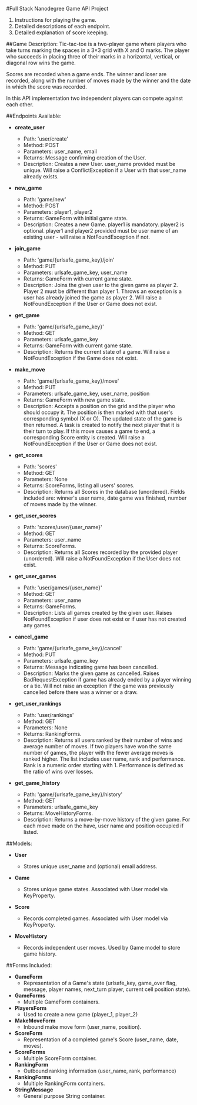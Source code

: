 #Full Stack Nanodegree Game API Project

1) Instructions for playing the game.
2) Detailed descriptions of each endpoint.
3) Detailed explanation of score keeping.

##Game Description:
Tic-tac-toe is a two-player game where players who take turns marking the spaces
in a 3×3 grid with X and O marks. The player who succeeds in placing three of their
marks in a horizontal, vertical, or diagonal row wins the game.

Scores are recorded when a game ends. The winner and loser are recorded, along with
the number of moves made by the winner and the date in which the score was recorded.

In this API implementation two independent players can compete against each other.

##Endpoints Available:
 - **create_user**
    - Path: 'user/create'
    - Method: POST
    - Parameters: user_name, email
    - Returns: Message confirming creation of the User.
    - Description: Creates a new User. user_name provided must be unique. Will
    raise a ConflictException if a User with that user_name already exists.

 - **new_game**
    - Path: 'game/new'
    - Method: POST
    - Parameters: player1, player2
    - Returns: GameForm with initial game state.
    - Description: Creates a new Game. player1 is mandatory. player2 is optional.
    player1 and player2 provided must be user name of an existing user - will
    raise a NotFoundException if not.

 - **join_game**
    - Path: 'game/{urlsafe_game_key}/join'
    - Method: PUT
    - Parameters: urlsafe_game_key, user_name
    - Returns: GameForm with current game state.
    - Description: Joins the given user to the given game as player 2. Player 2
    must be different than player 1. Throws an exception is a user has already
    joined the game as player 2.
    Will raise a NotFoundException if the User or Game does not exist.

 - **get_game**
    - Path: 'game/{urlsafe_game_key}'
    - Method: GET
    - Parameters: urlsafe_game_key
    - Returns: GameForm with current game state.
    - Description: Returns the current state of a game.
    Will raise a NotFoundException if the Game does not exist.

 - **make_move**
    - Path: 'game/{urlsafe_game_key}/move'
    - Method: PUT
    - Parameters: urlsafe_game_key, user_name, position
    - Returns: GameForm with new game state.
    - Description: Accepts a position on the grid and the player who should
    occupy it. The position is then marked with that user's corresponding
    symbol (X or O). The updated state of the game is then returned.
    A task is created to notify the next player that it is their turn to play.
    If this move causes a game to end, a corresponding Score entity is created.
    Will raise a NotFoundException if the User or Game does not exist.

 - **get_scores**
    - Path: 'scores'
    - Method: GET
    - Parameters: None
    - Returns: ScoreForms, listing all users' scores.
    - Description: Returns all Scores in the database (unordered). Fields
    included are: winner's user name, date game was finished, number of moves
     made by the winner.

 - **get_user_scores**
    - Path: 'scores/user/{user_name}'
    - Method: GET
    - Parameters: user_name
    - Returns: ScoreForms.
    - Description: Returns all Scores recorded by the provided player (unordered).
    Will raise a NotFoundException if the User does not exist.

 - **get_user_games**
    - Path: 'user/games/{user_name}'
    - Method: GET
    - Parameters: user_name
    - Returns: GameForms.
    - Description: Lists all games created by the given user.
    Raises NotFoundException if user does not exist or if user has not created
    any games.

 - **cancel_game**
    - Path: 'game/{urlsafe_game_key}/cancel'
    - Method: PUT
    - Parameters: urlsafe_game_key
    - Returns: Message indicating game has been cancelled.
    - Description: Marks the given game as cancelled.
    Raises BadRequestException if game has already ended by a player winning
    or a tie. Will not raise an exception if the game was previously cancelled
    before there was a winner or a draw.

 - **get_user_rankings**
    - Path: 'user/rankings'
    - Method: GET
    - Parameters: None
    - Returns: RankingForms.
    - Description: Returns all users ranked by their number of wins and average
    number of moves. If two players have won the same number of games, the
    player with the fewer average moves is ranked higher. The list includes
    user name, rank and performance. Rank is a numeric order starting with 1.
    Performance is defined as the ratio of wins over losses.

 - **get_game_history**
    - Path: 'game/{urlsafe_game_key}/history'
    - Method: GET
    - Parameters: urlsafe_game_key
    - Returns: MoveHistoryForms.
    - Description: Returns a move-by-move history of the given game. For each
    move made on the have, user name and position occupied if listed.

##Models:
 - **User**
    - Stores unique user_name and (optional) email address.

 - **Game**
    - Stores unique game states. Associated with User model via KeyProperty.

 - **Score**
    - Records completed games. Associated with User model via KeyProperty.

- **MoveHistory**
    - Records independent user moves. Used by Game model to store game history.

##Forms Included:
 - **GameForm**
    - Representation of a Game's state (urlsafe_key, game_over flag, message,
    player names, next_turn player, current cell position state).
 - **GameForms**
    - Multiple GameForm containers.
 - **PlayersForm**
    - Used to create a new game (player_1, player_2)
 - **MakeMoveForm**
    - Inbound make move form (user_name, position).
 - **ScoreForm**
    - Representation of a completed game's Score (user_name, date, moves).
 - **ScoreForms**
    - Multiple ScoreForm container.
 - **RankingForm**
    - Outbound ranking information (user_name, rank, performance)
 - **RankingForms**
    - Multiple RankingForm containers.
 - **StringMessage**
    - General purpose String container.
